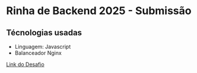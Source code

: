 # Rinha de Backend 2025 - Submissão

## Técnologias usadas

- Linguagem: Javascript
- Balanceador Nginx

[Link do Desafio](https://github.com/zanfranceschi/rinha-de-backend-2025/tree/main)
